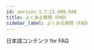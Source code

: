 ```yaml
---
id: version-1.7.21-009_FAQ
title: よくある質問（FAQ）  
sidebar_label: よくある質問（FAQ）  
---
```


日本語コンテンツ for FAQ